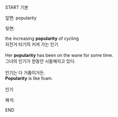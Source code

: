 START
기본

앞면:
popularity


뒷면:
<div>the increasing <strong>popularity</strong> of cycling </div><div><div>자전거 타기의 커져 가는 인기</div></div><div><br></div><div><div>Her <strong>popularity</strong> has been on the wane for some time. </div><div><div>그녀의 인기가 한동안 시들해지고 있다.</div></div></div><div><br></div><div><div><div><span>인기는 다 거품이거든.</span></div></div><div><div><span><strong>Popularity</strong> is like foam.</span></div></div></div><div><br></div><div>인기</div>


해석:
<!--ID: 1746614454463-->
END